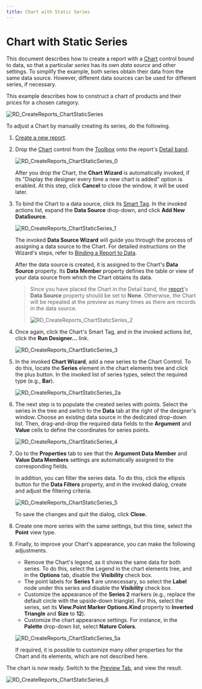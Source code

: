 ```yaml
---
title: Chart with Static Series
---
```

# Chart with Static Series
This document describes how to create a report with a [Chart](../../report-designer-reference/report-controls/chart.md) control bound to data, so that a particular _series_ has its own _data source_ and other settings. To simplify the example, both series obtain their data from the same data source. However, different data sources can be used for different series, if necessary.

This example describes how to construct a chart of products and their prices for a chosen category.

![RD_CreateReports_ChartStaticSeries](../../../../../images/img8364.png)

To adjust a Chart by manually creating its series, do the following.
1. [Create a new report](../basic-operations/create-a-new-report.md).
2. Drop the [Chart](../../report-designer-reference/report-controls/chart.md) control from the [Toolbox](../../report-designer-reference/report-designer-ui/control-toolbox.md) onto the report's [Detail band](../../report-designer-reference/report-bands/detail-band.md).
	
	![RD_CreateReports_ChartStaticSeries_0](../../../../../images/img8362.png)
	
	After you drop the Chart, the **Chart Wizard** is automatically invoked, if its "Display the designer every time a new chart is added" option is enabled. At this step, click **Cancel** to close the window, it will be used later.
3. To bind the Chart to a data source, click its [Smart Tag](../../report-designer-reference/report-designer-ui/smart-tag.md). In the invoked actions list, expand the **Data Source** drop-down, and click **Add New DataSource**.
	
	![RD_CreateReports_ChartStaticSeries_1](../../../../../images/img8363.png)
	
	The invoked **Data Source Wizard** will guide you through the process of assigning a data source to the Chart. For detailed instructions on the Wizard's steps, refer to [Binding a Report to Data](../binding-a-report-to-data.md).
	
	After the data source is created, it is assigned to the Chart's **Data Source** property. Its **Data Member** property defines the table or view of your data source from which the Chart obtains its data.
	
	> Since you have placed the Chart in the Detail band, the [report](../../report-designer-reference/report-settings.md)'s **Data Source** property should be set to **None**. Otherwise, the Chart will be repeated at the preview as many times as there are records in the data source.
	> 
	> ![RD_CreateReports_ChartStaticSeries_2](../../../../../images/img8365.png)
4. Once again, click the Chart's Smart Tag, and in the invoked actions list, click the **Run Designer...** link.
	
	![RD_CreateReports_ChartStaticSeries_3](../../../../../images/img8366.png)
5. In the invoked **Chart Wizard**, add a new series to the Chart Control. To do this, locate the **Series** element in the chart elements tree and click the plus button. In the invoked list of series types, select the required type (e.g., **Bar**).
	
	![RD_CreateReports_ChartStaticSeries_2a](../../../../../images/img125304.png)
6. The next step is to populate the created series with points. Select the series in the tree and switch to the **Data** tab at the right of the designer's window. Choose an existing data source in the dedicated drop-down list. Then, drag-and-drop the required data fields to the **Argument** and **Value** cells to define the coordinates for series points.
	
	![RD_CreateReports_ChartStaticSeries_4](../../../../../images/img8367.png)
7. Go to the **Properties** tab to see that the **Argument Data Member** and **Value Data Members** settings are automatically assigned to the corresponding fields.
	
	In addition, you can filter the series data. To do this, click the ellipsis button for the **Data Filters** property, and in the invoked dialog, create and adjust the filtering criteria.
	
	![RD_CreateReports_ChartStaticSeries_5](../../../../../images/img8368.png)
	
	To save the changes and quit the dialog, click **Close.**
8. Create one more series with the same settings, but this time, select the **Point** view type.
9. Finally, to improve your Chart's appearance, you can make the following adjustments.
	* Remove the Chart's legend, as it shows the same data for both series. To do this, select the Legend in the chart elements tree, and in the **Options** tab, disable the **Visibility** check box.
	* The point labels for **Series 1** are unnecessary, so select the **Label** node under this series and disable the **Visibility** check box.
	* Customize the appearance of the **Series 2** markers (e.g., replace the default circle with the upside-down triangle). For this, select the series, set its **View.Point Marker Options.Kind** property to **Inverted Triangle** and **Size** to **12**).
	* Customize the chart appearance settings. For instance, in the **Palette** drop-down list, select **Nature Colors**.
	
	![RD_CreateReports_ChartStaticSeries_5a](../../../../../images/img125305.png)
	
	If required, it is possible to customize many other properties for the Chart and its elements, which are not described here.

The chart is now ready. Switch to the [Preview Tab](../../report-designer-reference/report-designer-ui/preview-tab.md), and view the result.

![RD_CreateReports_ChartStaticSeries_6](../../../../../images/img11163.png)